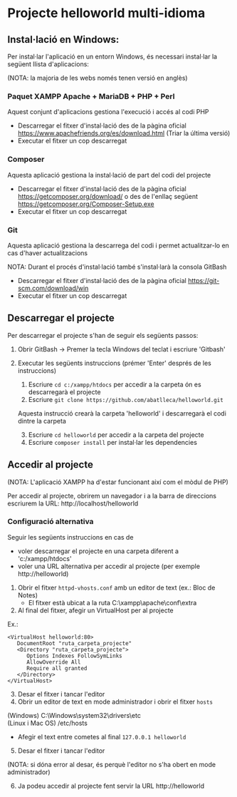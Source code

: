 # Projecte helloworld multi-idioma

## Instal·lació en Windows:
Per instal·lar l'aplicació en un entorn Windows, és necessari instal·lar la següent llista d'aplicacions:

(NOTA: la majoria de les webs només tenen versió en anglès)

### Paquet XAMPP Apache + MariaDB + PHP + Perl
Aquest conjunt d'aplicacions gestiona l'execució i accés al codi PHP
- Descarregar el fitxer d'instal·lació des de la pàgina oficial
https://www.apachefriends.org/es/download.html
(Triar la última versió)
- Executar el fitxer un cop descarregat

### Composer
Aquesta aplicació gestiona la instal·lació de part del codi del projecte
- Descarregar el fitxer d'instal·lació des de la pàgina oficial
https://getcomposer.org/download/
o des de l'enllaç següent
https://getcomposer.org/Composer-Setup.exe
- Executar el fitxer un cop descarregat 

### Git
Aquesta aplicació gestiona la descarrega del codi i permet actualitzar-lo en cas d'haver actualitzacions

NOTA: Durant el procés d'instal·lació també s'instal·larà la consola GitBash
- Descarregar el fitxer d'instal·lació des de la pàgina oficial
https://git-scm.com/download/win
- Executar el fitxer un cop descarregat

## Descarregar el projecte
Per descarregar el projecte s'han de seguir els següents passos:
1. Obrir GitBash → Premer la tecla Windows del teclat i escriure 'Gitbash'
2. Executar les següents instruccions (prémer 'Enter' després de les instruccions)
   1. Escriure `cd c:/xampp/htdocs` per accedir a la carpeta ón es descarregarà el projecte
   2. Escriure `git clone https://github.com/abatlleca/helloworld.git`

   Aquesta instrucció crearà la carpeta 'helloworld' i descarregarà el codi dintre la carpeta

   3. Escriure `cd helloworld` per accedir a la carpeta del projecte
   4. Escriure `composer install` per instal·lar les dependencies

## Accedir al projecte
(NOTA: L'aplicació XAMPP ha d'estar funcionant així com el mòdul de PHP)

Per accedir al projecte, obrirem un navegador i a la barra de direccions escriurem la URL: 
http://localhost/helloworld

### Configuració alternativa
Seguir les següents instruccions en cas de
- voler descarregar el projecte en una carpeta diferent a 'c:/xampp/htdocs'
- voler una URL alternativa per accedir al projecte (per exemple http://helloworld)

1. Obrir el fitxer `httpd-vhosts.conf` amb un editor de text (ex.: Bloc de Notes)
   - El fitxer està ubicat a la ruta C:\xampp\apache\conf\extra
2. Al final del fitxer, afegir un VirtualHost per al projecte

Ex.:
``` 
<VirtualHost helloworld:80>
   DocumentRoot "ruta_carpeta_projecte"
   <Directory "ruta_carpeta_projecte">
      Options Indexes FollowSymLinks
      AllowOverride All
      Require all granted
   </Directory>
</VirtualHost>
```
3. Desar el fitxer i tancar l'editor
4. Obrir un editor de text en mode administrador i obrir el fitxer `hosts`

(Windows) C:\Windows\system32\drivers\etc\
(Linux i Mac OS) /etc/hosts
- Afegir el text entre cometes al final `127.0.0.1 helloworld`
5. Desar el fitxer i tancar l'editor

(NOTA: si dóna error al desar, és perquè l'editor no s'ha obert en mode administrador)

6. Ja podeu accedir al projecte fent servir la URL http://helloworld